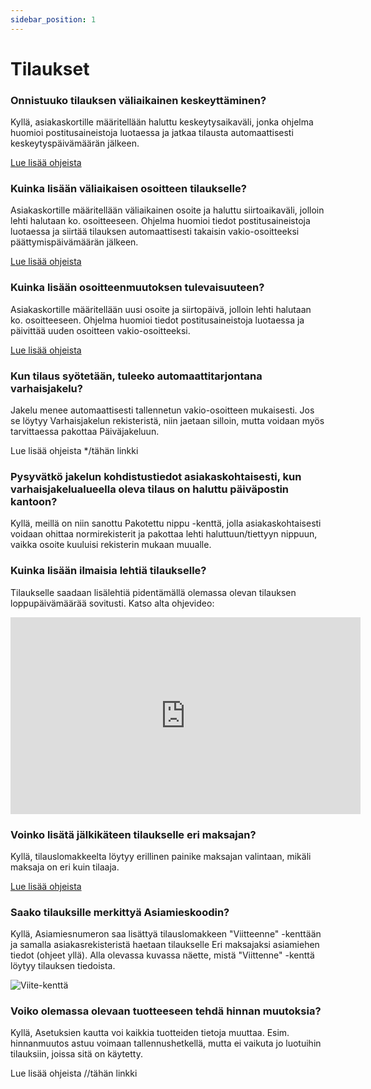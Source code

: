 ```yaml
---
sidebar_position: 1
---
```


# Tilaukset

### Onnistuuko tilauksen väliaikainen keskeyttäminen?

Kyllä, asiakaskortille määritellään haluttu keskeytysaikaväli, jonka ohjelma huomioi postitusaineistoja luotaessa ja jatkaa tilausta automaattisesti keskeytyspäivämäärän jälkeen.

<a href="../pikaohjeet/jakelun-keskeytys">Lue lisää ohjeista</a>

### Kuinka lisään väliaikaisen osoitteen tilaukselle?

Asiakaskortille määritellään väliaikainen osoite ja haluttu siirtoaikaväli, jolloin lehti halutaan ko. osoitteeseen. Ohjelma huomioi tiedot postitusaineistoja luotaessa ja siirtää tilauksen automaattisesti takaisin vakio-osoitteeksi päättymispäivämäärän jälkeen.

<a href="../pikaohjeet/valiaikainen-osoitteenmuutos">Lue lisää ohjeista</a>

### Kuinka lisään osoitteenmuutoksen tulevaisuuteen?

Asiakaskortille määritellään uusi osoite ja siirtopäivä, jolloin lehti halutaan ko. osoitteeseen. Ohjelma huomioi tiedot postitusaineistoja luotaessa ja päivittää uuden osoitteen vakio-osoitteeksi.

<a href="../pikaohjeet/osoitteenmuutos">Lue lisää ohjeista</a>

### Kun tilaus syötetään, tuleeko automaattitarjontana varhaisjakelu?

Jakelu menee automaattisesti tallennetun vakio-osoitteen mukaisesti. Jos se löytyy Varhaisjakelun rekisteristä, niin jaetaan silloin, mutta voidaan myös tarvittaessa pakottaa Päiväjakeluun.

Lue lisää ohjeista */tähän linkki

### Pysyvätkö jakelun kohdistustiedot asiakaskohtaisesti, kun varhaisjakelualueella oleva tilaus on haluttu päiväpostin kantoon?

Kyllä, meillä on niin sanottu Pakotettu nippu -kenttä, jolla asiakaskohtaisesti voidaan ohittaa normirekisterit ja pakottaa lehti haluttuun/tiettyyn nippuun, vaikka osoite kuuluisi rekisterin mukaan muualle.

### Kuinka lisään ilmaisia lehtiä tilaukselle?

Tilaukselle saadaan lisälehtiä pidentämällä olemassa olevan tilauksen loppupäivämäärää sovitusti. Katso alta ohjevideo:

<div class="ratio ratio-16x9">
                    <iframe width="560" height="315" src="https://www.youtube.com/embed/4i9R_Pw-PIc?si=y4ASXbL2bdqMnE-z"
                        title="YouTube video player" frameborder="0"
                        allow="accelerometer; autoplay; clipboard-write; encrypted-media; gyroscope; picture-in-picture; web-share"
                        allowfullscreen></iframe>
</div>

### Voinko lisätä jälkikäteen tilaukselle eri maksajan?

Kyllä, tilauslomakkeelta löytyy erillinen painike maksajan valintaan, mikäli maksaja on eri kuin tilaaja.

<a href="../pikaohjeet/eri-maksaja">Lue lisää ohjeista</a>

### Saako tilauksille merkittyä Asiamieskoodin?

Kyllä, Asiamiesnumeron saa lisättyä tilauslomakkeen "Viitteenne" -kenttään ja samalla asiakasrekisteristä haetaan tilaukselle Eri maksajaksi asiamiehen tiedot (ohjeet yllä). Alla olevassa kuvassa näette, mistä "Viittenne" -kenttä löytyy tilauksen tiedoista.

![Viite-kenttä](/img/viite.png)

### Voiko olemassa olevaan tuotteeseen tehdä hinnan muutoksia?

Kyllä, Asetuksien kautta voi kaikkia tuotteiden tietoja muuttaa. Esim. hinnanmuutos astuu voimaan tallennushetkellä, mutta ei vaikuta jo luotuihin tilauksiin, joissa sitä on käytetty.

Lue lisää ohjeista //tähän linkki